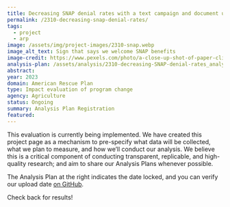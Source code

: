 ```yaml
---
title: Decreasing SNAP denial rates with a text campaign and document uploader
permalink: /2310-decreasing-snap-denial-rates/
tags: 
  - project
  - arp
image: /assets/img/project-images/2310-snap.webp
image_alt_text: Sign that says we welcome SNAP benefits
image-credit: https://www.pexels.com/photo/a-close-up-shot-of-paper-clipped-documents-7054757/
analysis-plan: /assets/analysis/2310-decreasing-SNAP-denial-rates_analysis-plan.pdf
abstract: 
year: 2023  
domain: American Rescue Plan
type: Impact evaluation of program change
agency: Agriculture
status: Ongoing
summary: Analysis Plan Registration
featured: 
---
```

This evaluation is currently being implemented. We have created this project page as a mechanism to pre-specify what data will be collected, what we plan to measure, and how we’ll conduct our analysis. We believe this is a critical component of conducting transparent, replicable, and high-quality research; and aim to share our Analysis Plans whenever possible.

The Analysis Plan at the right indicates the date locked, and you can verify our upload date <a class="usa-link usa-link--external" href="https://github.com/gsa-oes/office-of-evaluation-sciences/commits/master/assets/analysis/2310-decreasing-SNAP-denial-rates_analysis-plan.pdf">on GitHub</a>. 
 
Check back for results!
